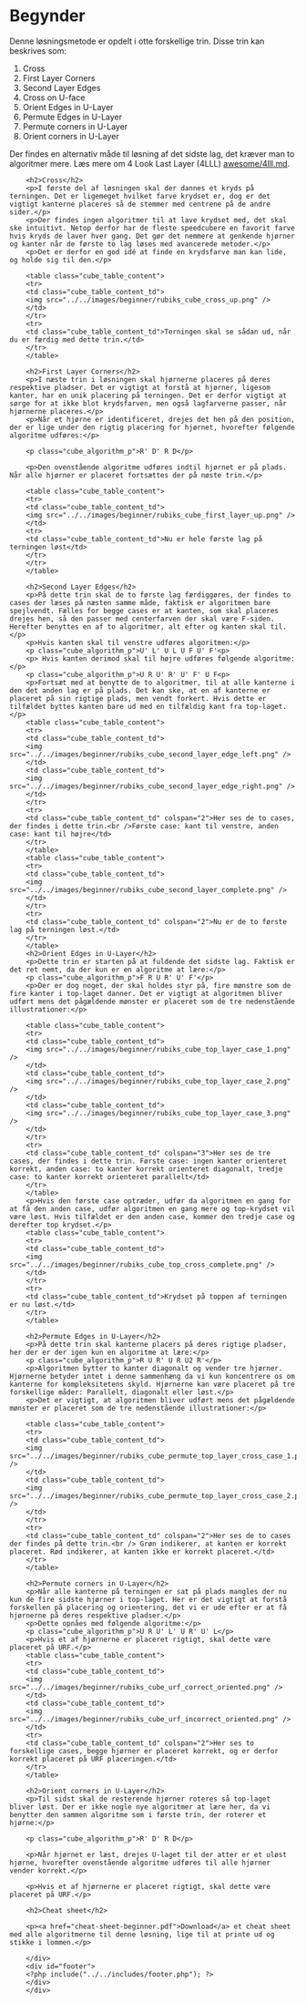 ﻿# Begynder
Denne løsningsmetode er opdelt i otte forskellige trin. Disse trin kan beskrives som:

1. Cross
2. First Layer Corners
3. Second Layer Edges	
4. Cross on U-face	
5. Orient Edges in U-Layer
6. Permute Edges in U-Layer
7. Permute corners in U-Layer
8. Orient corners in U-Layer		

Der findes en alternativ måde til løsning af det sidste lag, det kræver man to algoritmer mere. Læs mere om 4 Look Last Layer (4LLL) [awesome/4lll.md](her).

		<h2>Cross</h2>	
		<p>I første del af løsningen skal der dannes et kryds på terningen. Det er ligemeget hvilket farve krydset er, dog er det vigtigt kanterne placeres så de stemmer med centrene på de andre sider.</p>		
		<p>Der findes ingen algoritmer til at lave krydset med, det skal ske intuitivt. Netop derfor har de fleste speedcubere en favorit farve hvis kryds de laver hver gang. Det gør det nemmere at genkende hjørner og kanter når de første to lag løses med avancerede metoder.</p>
		<p>Det er derfor en god idé at finde en krydsfarve man kan lide, og holde sig til den.</p>		

		<table class="cube_table_content">	
		<tr>	
		<td class="cube_table_content_td">		
		<img src="../../images/beginner/rubiks_cube_cross_up.png" />	
		</td>		
		</tr>	
		<tr>		
		<td class="cube_table_content_td">Terningen skal se sådan ud, når du er færdig med dette trin.</td>		
		</tr>		
		</table>		
		
		<h2>First Layer Corners</h2>
		<p>I næste trin i løsningen skal hjørnerne placeres på deres respektive pladser. Det er vigtigt at forstå at hjørner, ligesom kanter, har en unik placering på terningen. Det er derfor vigtigt at sørge for at ikke blot krydsfarven, men også lagfarverne passer, når hjørnerne placeres.</p>
		<p>Når et hjørne er identificeret, drejes det hen på den position, der er lige under den rigtig placering for hjørnet, hvorefter følgende algoritme udføres:</p>		
		
		<p class="cube_algorithm_p">R' D' R D</p>
		
		<p>Den ovenstående algoritme udføres indtil hjørnet er på plads. Når alle hjørner er placeret fortsættes der på nøste trin.</p>		
		
		<table class="cube_table_content">		
		<tr>		
		<td class="cube_table_content_td">		
		<img src="../../images/beginner/rubiks_cube_first_layer_up.png" />		
		</td>		
		<tr>		
		<td class="cube_table_content_td">Nu er hele første lag på terningen løst</td>		
		</tr>		
		</tr>		
		</table>		
		
		<h2>Second Layer Edges</h2>		
		<p>På dette trin skal de to første lag færdiggøres, der findes to cases der læses på næsten samme måde, faktisk er algoritmen bare spejlvendt. Fælles for begge cases er at kanten, som skal placeres drejes hen, så den passer med centerfarven der skal være F-siden. Herefter benyttes en af to algoritmer, alt efter og kanten skal til.</p>		
		<p>Hvis kanten skal til venstre udføres algoritmen:</p>		
		<p class="cube_algorithm_p">U' L' U L U F U' F'<p>		
		<p> Hvis kanten derimod skal til højre udføres følgende algoritme:</p>		
		<p class="cube_algorithm_p">U R U' R' U' F' U F<p>		
		<p>Fortsæt med at benytte de to algoritmer, til at alle kanterne i den det anden lag er på plads. Det kan ske, at en af kanterne er placeret på sin rigtige plads, men vendt forkert. Hvis dette er tilfældet byttes kanten bare ud med en tilfældig kant fra top-laget.</p>	
		<table class="cube_table_content">		
		<tr>		
		<td class="cube_table_content_td">		
		<img src="../../images/beginner/rubiks_cube_second_layer_edge_left.png" />		
		</td>		
		<td class="cube_table_content_td">		
		<img src="../../images/beginner/rubiks_cube_second_layer_edge_right.png" />		
		</td>		
		</tr>		
		<tr>		
		<td class="cube_table_content_td" colspan="2">Her ses de to cases, der findes i dette trin.<br />Første case: kant til venstre, anden case: kant til højre</td>		
		</tr>		
		</table>		
		<table class="cube_table_content">		
		<tr>
		<td class="cube_table_content_td">		
		<img src="../../images/beginner/rubiks_cube_second_layer_complete.png" />		
		</td>		
		</tr>		
		<tr>		
		<td class="cube_table_content_td" colspan="2">Nu er de to første lag på terningen løst.</td>		
		</tr>		
		</table>	
		<h2>Orient Edges in U-Layer</h2>		
		<p>Dette trin er starten på at fuldende det sidste lag. Faktisk er det ret nemt, da der kun er en algoritme at lære:</p>		
		<p class="cube_algorithm_p">F R U R' U' F'</p>		
		<p>Der er dog noget, der skal holdes styr på, fire mønstre som de fire kanter i top-laget danner. Det er vigtigt at algoritmen bliver udført mens det pågældende mønster er placeret som de tre nedenstående illustrationer:</p>		
		
		<table class="cube_table_content">		
		<tr>		
		<td class="cube_table_content_td">		
		<img src="../../images/beginner/rubiks_cube_top_layer_case_1.png" />		
		</td>		
		<td class="cube_table_content_td">		
		<img src="../../images/beginner/rubiks_cube_top_layer_case_2.png" />		
		</td>		
		<td class="cube_table_content_td">		
		<img src="../../images/beginner/rubiks_cube_top_layer_case_3.png" />		
		</td>		
		</tr>		
		<tr>		
		<td class="cube_table_content_td" colspan="3">Her ses de tre cases, der findes i dette trin. Første case: ingen kanter orienteret korrekt, anden case: to kanter korrekt orienteret diagonalt, tredje case: to kanter korrekt orienteret parallelt</td>		
		</tr>		
		</table>		
		<p>Hvis den første case optræder, udfør da algoritmen en gang for at få den anden case, udfør algoritmen en gang mere og top-krydset vil være løst. Hvis tilfældet er den anden case, kommer den tredje case og derefter top krydset.</p>		
		<table class="cube_table_content">		
		<tr>
		<td class="cube_table_content_td">		
		<img src="../../images/beginner/rubiks_cube_top_cross_complete.png" />	
		</td>		
		</tr>		
		<tr>		
		<td class="cube_table_content_td">Krydset på toppen af terningen er nu løst.</td>		
		</tr>		
		</table>		
		
		<h2>Permute Edges in U-Layer</h2>		
		<p>På dette trin skal kanterne placers på deres rigtige pladser, her der er der igen kun en algoritme at lære:</p>		
		<p class="cube_algorithm_p">R U R' U R U2 R'</p>		
		<p>Algoritmen bytter to kanter diagonalt og vender tre hjørner. Hjørnerne betyder intet i denne sammenhæng da vi kun koncentrere os om kanterne for kompleksitetens skyld. Hjørnerne kan være placeret på tre forskellige måder: Parallelt, diagonalt eller løst.</p>		
		<p>Det er vigtigt, at algoritmen bliver udført mens det pågældende mønster er placeret som de tre nedenstående illustrationer:</p>		
		
		<table class="cube_table_content">		
		<tr>		
		<td class="cube_table_content_td">		
		<img src="../../images/beginner/rubiks_cube_permute_top_layer_cross_case_1.png" />		
		</td>		
		<td class="cube_table_content_td">		
		<img src="../../images/beginner/rubiks_cube_permute_top_layer_cross_case_2.png" />		
		</td>
		</tr>		
		<tr>		
		<td class="cube_table_content_td" colspan="2">Her ses de to cases der findes på dette trin.<br /> Grøn indikerer, at kanten er korrekt placeret. Rød indikerer, at kanten ikke er korrekt placeret.</td>	
		</tr>
		</table>				
		
		<h2>Permute corners in U-Layer</h2>		
		<p>Når alle kanterne på terningen er sat på plads mangles der nu kun de fire sidste hjørner i top-laget. Her er det vigtigt at forstå forskellen på placering og orientering, det vi er ude efter er at få hjørnerne på deres respektive pladser.</p>		
		<p>Dette opnåes med følgende algoritme:</p>		
		<p class="cube_algorithm_p">U R U' L' U R' U' L</p>		
		<p>Hvis et af hjørnerne er placeret rigtigt, skal dette være placeret på URF.</p>		
		<table class="cube_table_content">		
		<tr>
		<td class="cube_table_content_td">		
		<img src="../../images/beginner/rubiks_cube_urf_correct_oriented.png" />		
		</td>	
		<td class="cube_table_content_td">		
		<img src="../../images/beginner/rubiks_cube_urf_incorrect_oriented.png" />		
		</td>		
		<tr>		
		<td class="cube_table_content_td" colspan="2">Her ses to forskellige cases, begge hjørner er placeret korrekt, og er derfor korrekt placeret på URF placeringen.</td>		
		</tr>		
		</table>		
		
		<h2>Orient corners in U-Layer</h2>		
		<p>Til sidst skal de resterende hjørner roteres så top-laget bliver løst. Der er ikke nogle nye algoritmer at lære her, da vi benytter den sammen algoritme som i første trin, der roterer et hjørne:</p>		
		
		<p class="cube_algorithm_p">R' D' R D</p>		
		
		<p>Når hjørnet er læst, drejes U-laget til der atter er et uløst hjørne, hvorefter ovenstående algoritme udføres til alle hjørner vender korrekt.</p>

		<p>Hvis et af hjørnerne er placeret rigtigt, skal dette være placeret på URF.</p>			
		
		<h2>Cheat sheet</h2>		
		
		<p><a href="cheat-sheet-beginner.pdf">Download</a> et cheat sheet med alle algoritmerne til denne løsning, lige til at printe ud og stikke i lommen.</p>			
		
		</div>
		<div id="footer">	
		<?php include("../../includes/footer.php"); ?>
		</div>
		</div>